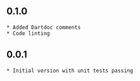 ## 0.1.0
    * Added Dartdoc comments
    * Code linting

## 0.0.1
    * Initial version with unit tests passing
